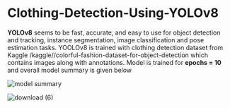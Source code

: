 # Clothing-Detection-Using-YOLOv8

**YOLOv8** seems to be fast, accurate, and easy to use for object detection and tracking, instance segmentation, image classification and pose estimation tasks.
YOOLOv8 is trained with clothing detection dataset from Kaggle /kaggle//colorful-fashion-dataset-for-object-detection which contains images along with annotations. Model is trained for **epochs = 10** and overall model summary is given below

![model summary](https://github.com/dayana123456789/Clothing-Detection-Using-YOLOv8/assets/99783461/aacafd45-0de6-46b5-9116-36e518c4c3ee)

![download (6)](https://github.com/dayana123456789/Clothing-Detection-Using-YOLOv8/assets/99783461/dd6450aa-d1e9-4f14-9e94-20024bac1125)
